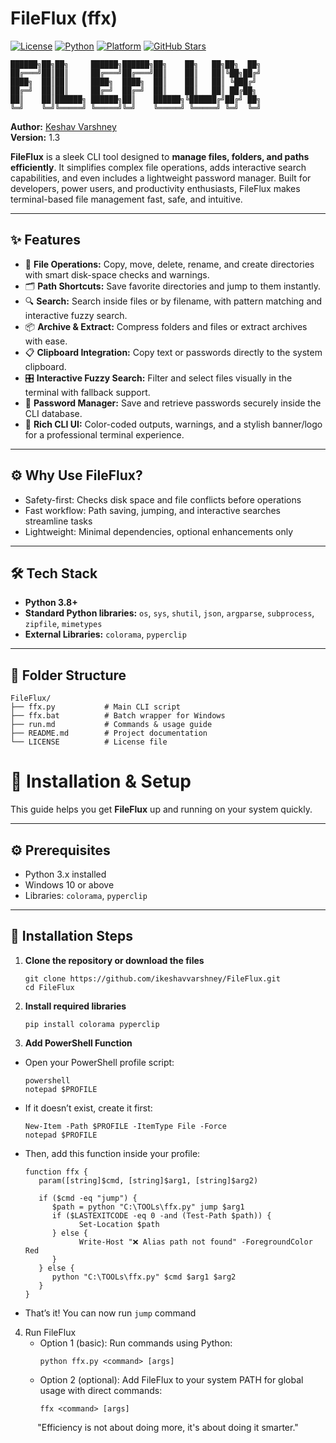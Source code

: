 # FileFlux (ffx)

[![License](https://img.shields.io/badge/License-MIT-red?style=flat-square)](LICENSE)   [![Python](https://img.shields.io/badge/Python-3.8%2B-darkgreen?style=flat-square)]()   [![Platform](https://img.shields.io/badge/Platform-Windows%20-blue?style=flat-square)]()   [![GitHub Stars](https://img.shields.io/github/stars/ikeshavvarshney/FileFlux?style=flat-square&color=yellow)]()  
```
██████╗██╗██╗     ██████╗██████╗██╗    ██╗   ██╗██╗  ██╗
██╔═══╝██║██║     ██╔═══╝██╔═══╝██║    ██║   ██║╚██╗██╔╝
████╗  ██║██║     ████╗  ████╗  ██║    ██║   ██║ ╚███╔╝
██╔═╝  ██║██║     ██╔═╝  ██╔═╝  ██║    ██║   ██║ ██╔██╗
██║    ██║██████╗ ██████╗██║    ██████╗╚██████╔╝██╔╝ ██╗
╚═╝    ╚═╝╚═════╝ ╚═════╝╚═╝    ╚═════╝ ╚═════╝ ╚═╝  ╚═╝
```
**Author:** [Keshav Varshney](https://github.com/ikeshavvarshney)  
**Version:** 1.3

**FileFlux** is a sleek CLI tool designed to **manage files, folders, and paths efficiently**. It simplifies complex file operations, adds interactive search capabilities, and even includes a lightweight password manager. Built for developers, power users, and productivity enthusiasts, FileFlux makes terminal-based file management fast, safe, and intuitive.

---

## ✨ Features
- 📁 **File Operations:** Copy, move, delete, rename, and create directories with smart disk-space checks and warnings.
- 🗂️ **Path Shortcuts:** Save favorite directories and jump to them instantly.
- 🔍 **Search:** Search inside files or by filename, with pattern matching and interactive fuzzy search.
- 📦 **Archive & Extract:** Compress folders and files or extract archives with ease.
- 📋 **Clipboard Integration:** Copy text or passwords directly to the system clipboard.
- 🎛️ **Interactive Fuzzy Search:** Filter and select files visually in the terminal with fallback support.
- 🔐 **Password Manager:** Save and retrieve passwords securely inside the CLI database.
- 🎨 **Rich CLI UI:** Color-coded outputs, warnings, and a stylish banner/logo for a professional terminal experience.

---

## ⚙️ Why Use FileFlux?
- Safety-first: Checks disk space and file conflicts before operations  
- Fast workflow: Path saving, jumping, and interactive searches streamline tasks  
- Lightweight: Minimal dependencies, optional enhancements only  

---

## 🛠️ Tech Stack
- **Python 3.8+**  
- **Standard Python libraries:** `os`, `sys`, `shutil`, `json`, `argparse`, `subprocess`, `zipfile`, `mimetypes` 
- **External Libraries:** `colorama`, `pyperclip` 

---

## 📂 Folder Structure
```
FileFlux/
├── ffx.py           # Main CLI script
├── ffx.bat          # Batch wrapper for Windows
├── run.md           # Commands & usage guide
├── README.md        # Project documentation
└── LICENSE          # License file
```

# 🚀 Installation & Setup

This guide helps you get **FileFlux** up and running on your system quickly.  

---

## ⚙️ Prerequisites

- Python 3.x installed  
- Windows 10 or above
- Libraries: `colorama`, `pyperclip`
  
---

## 📝 Installation Steps

1. **Clone the repository or download the files**  

   ```
   git clone https://github.com/ikeshavvarshney/FileFlux.git
   cd FileFlux
   ```
2. **Install required libraries**
   ```
   pip install colorama pyperclip
   ```
   
3.  **Add PowerShell Function**

   - Open your PowerShell profile script:
      ```
      powershell
      notepad $PROFILE
      ```
   - If it doesn’t exist, create it first:
      ```
      New-Item -Path $PROFILE -ItemType File -Force
      notepad $PROFILE
      ```
   - Then, add this function inside your profile:
      ```
      function ffx {
         param([string]$cmd, [string]$arg1, [string]$arg2)
         
         if ($cmd -eq "jump") {
            $path = python "C:\TOOLs\ffx.py" jump $arg1
            if ($LASTEXITCODE -eq 0 -and (Test-Path $path)) {
                  Set-Location $path
            } else {
                  Write-Host "❌ Alias path not found" -ForegroundColor Red
            }
         } else {
            python "C:\TOOLs\ffx.py" $cmd $arg1 $arg2
         }
      }
      ```
   - That’s it! You can now run `jump` command

4. Run FileFlux
   - Option 1 (basic): Run commands using Python:
     ```
     python ffx.py <command> [args]
     ```
   - Option 2 (optional): Add FileFlux to your system PATH for global usage with direct commands:
     ```
     ffx <command> [args]
     ```

<p align='center'>"Efficiency is not about doing more, it's about doing it smarter."</p>  